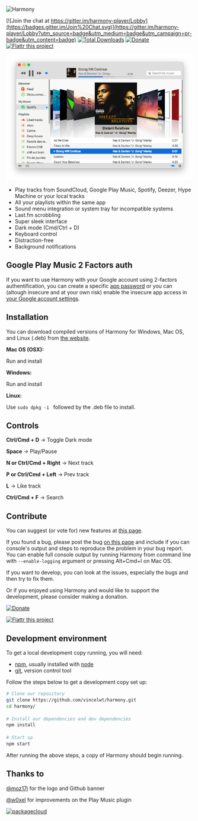 ![Harmony](http://i.imgur.com/jTR9Dex.png "Harmony")

[![Join the chat at https://gitter.im/harmony-player/Lobby](https://badges.gitter.im/Join%20Chat.svg)](https://gitter.im/harmony-player/Lobby?utm_source=badge&utm_medium=badge&utm_campaign=pr-badge&utm_content=badge)  [![Total Downloads](https://img.shields.io/github/downloads/vincelwt/harmony/total.svg?maxAge=2592000)](https://github.com/vincelwt/harmony/releases/latest) [![Donate](https://img.shields.io/badge/Donate-PayPal-green.svg)](https://www.paypal.com/cgi-bin/webscr?cmd=_s-xclick&hosted_button_id=XLQTUNFTN9FU8) [![Flattr this project](https://img.shields.io/badge/Donate-Flattr-green.svg)](https://flattr.com/submit/auto?user_id=vincelwt&url=https://github.com/vincelwt/harmony&title=harmony&language=&tags=github&category=software)

![Harmony](screenshot.png?raw=true "Harmony")

* Play tracks from SoundCloud, Google Play Music, Spotify, Deezer, Hype Machine or your local tracks
* All your playlists within the same app
* Sound menu integration or system tray for incompatible systems
* Last.fm scrobbling
* Super sleek interface
* Dark mode (Cmd/Ctrl + D)
* Keyboard control
* Distraction-free
* Background notifications


## Google Play Music 2 Factors auth

If you want to use Harmony with your Google account using 2-factors authentification, you can create a specific [app password](https://security.google.com/settings/security/apppasswords) or you  can (altough insecure and at your own risk) enable the insecure app access in [your Google account settings](https://myaccount.google.com/security?pli=1#connectedapps).

## Installation

You can download compiled versions of Harmony for Windows, Mac OS, and Linux (.deb) from [the website](http://getharmony.xyz).

**Mac OS (OSX):**

Run and install

**Windows:**

Run and install

**Linux:**

Use `sudo dpkg -i ` followed by the .deb file to install.


## Controls

**Ctrl/Cmd + D** -> Toggle Dark mode

**Space** -> Play/Pause

**N or Ctrl/Cmd + Right** -> Next track

**P or Ctrl/Cmd + Left** -> Prev track

**L** -> Like track

**Ctrl/Cmd + F** -> Search

## Contribute

You can suggest (or vote for) new features at [this page](http://ideas.getharmony.xyz).

If you found a bug, please post the bug [on this page](https://github.com/vincelwt/harmony/issues) and include if you can console's output and steps to reproduce the problem in your bug report.
You can enable full console output by running Harmony from command line with `--enable-logging` argument or pressing Alt+Cmd+I on Mac OS.

If you want to develop, you can look at the issues, especially the bugs and then try to fix them.

Or if you enjoyed using Harmony and would like to support the development, please consider making a donation.

[![Donate](https://www.paypalobjects.com/en_US/i/btn/btn_donateCC_LG.gif)](https://www.paypal.com/cgi-bin/webscr?cmd=_s-xclick&hosted_button_id=XLQTUNFTN9FU8)

[![Flattr this project](http://api.flattr.com/button/flattr-badge-large.png)](https://flattr.com/submit/auto?user_id=vincelwt&url=https://github.com/vincelwt/harmony&title=harmony&language=&tags=github&category=software)


## Development environment

To get a local development copy running, you will need:

- [npm][], usually installed with [node][]
- [git][], version control tool

[git]: http://git-scm.com/
[npm]: http://npmjs.org/
[node]: http://nodejs.org/

Follow the steps below to get a development copy set up:

```bash
# Clone our repository
git clone https://github.com/vincelwt/harmony.git
cd harmony/

# Install our dependencies and dev dependencies
npm install

# Start up
npm start
```

After running the above steps, a copy of Harmony should begin running.

## Thanks to 

[@moz17i](http://mo17i.tumblr.com/) for the logo and Github banner

[@w0xel](https://github.com/w0xel) for improvements on the Play Music plugin

[![packagecloud](https://packagecloud.io/assets/packagecloud-badge-fbea7fd09f5aab38e8d59fec16f2268c.png)](https://packagecloud.io/) 
